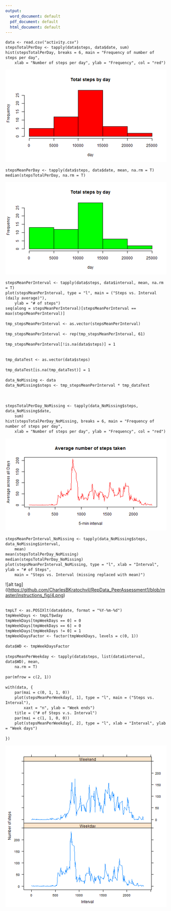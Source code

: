 ```yaml
---
output:
  word_document: default
  pdf_document: default
  html_document: default
---
```

```{r}
data <- read.csv("activity.csv")
stepsTotalPerDay <- tapply(data$steps, data$date, sum)
hist(stepsTotalPerDay, breaks = 6, main = "Frequency of number of steps per day", 
    xlab = "Number of steps per day", ylab = "Frequency", col = "red")
```
![alt tag](https://github.com/CharlesBKratochvil/RepData_PeerAssessment1/blob/master/instructions_fig/1.png)

```{r}
stepsMeanPerDay <- tapply(data$steps, data$date, mean, na.rm = T)
median(stepsTotalPerDay, na.rm = T)
```
![alt tag](https://github.com/CharlesBKratochvil/RepData_PeerAssessment1/blob/master/instructions_fig/2.png)
```{r}
stepsMeanPerInterval <- tapply(data$steps, data$interval, mean, na.rm = T)
plot(stepsMeanPerInterval, type = "l", main = ("Steps vs. Interval (daily average)"), 
    ylab = "# of steps")
seq(along = stepsMeanPerInterval)[stepsMeanPerInterval == max(stepsMeanPerInterval)]

tmp_stepsMeanPerInterval <- as.vector(stepsMeanPerInterval)

tmp_stepsMeanPerInterval <- rep(tmp_stepsMeanPerInterval, 61)

tmp_stepsMeanPerInterval[!is.na(data$steps)] = 1


tmp_dataTest <- as.vector(data$steps)

tmp_dataTest[is.na(tmp_dataTest)] = 1

data_NoMissing <- data
data_NoMissing$steps <- tmp_stepsMeanPerInterval * tmp_dataTest



stepsTotalPerDay_NoMissing <- tapply(data_NoMissing$steps, data_NoMissing$date, 
    sum)
hist(stepsTotalPerDay_NoMissing, breaks = 6, main = "Frequency of number of steps per day", 
    xlab = "Number of steps per day", ylab = "Frequency", col = "red")
```
![alt tag](https://github.com/CharlesBKratochvil/RepData_PeerAssessment1/blob/master/instructions_fig/3.png)
```{r}
stepsMeanPerInterval_NoMissing <- tapply(data_NoMissing$steps, data_NoMissing$interval, 
    mean)
mean(stepsTotalPerDay_NoMissing)
median(stepsTotalPerDay_NoMissing)
plot(stepsMeanPerInterval_NoMissing, type = "l", xlab = "Interval", ylab = "# of Steps", 
    main = "Steps vs. Interval (missing replaced with mean)")
```
![alt tag]((https://github.com/CharlesBKratochvil/RepData_PeerAssessment1/blob/master/instructions_fig/4.png)
```{r}

tmpLT <- as.POSIXlt(data$date, format = "%Y-%m-%d")
tmpWeekDays <- tmpLT$wday
tmpWeekDays[tmpWeekDays == 0] = 0
tmpWeekDays[tmpWeekDays == 6] = 0
tmpWeekDays[tmpWeekDays != 0] = 1
tmpWeekDaysFactor <- factor(tmpWeekDays, levels = c(0, 1))

data$WD <- tmpWeekDaysFactor

stepsMeanPerWeekday <- tapply(data$steps, list(data$interval, data$WD), mean, 
    na.rm = T)

par(mfrow = c(2, 1))

with(data, {
    par(mai = c(0, 1, 1, 0))
    plot(stepsMeanPerWeekday[, 1], type = "l", main = ("Steps vs. Interval"), 
        xaxt = "n", ylab = "Week ends")
    title = ("# of Steps v.s. Interval")
    par(mai = c(1, 1, 0, 0))
    plot(stepsMeanPerWeekday[, 2], type = "l", xlab = "Interval", ylab = "Week days")

})
```
![alt tag](https://github.com/CharlesBKratochvil/RepData_PeerAssessment1/blob/master/instructions_fig/5.png)
